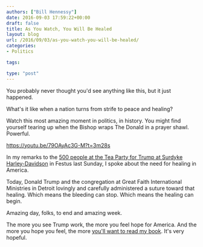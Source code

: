 ```yaml
---
authors: ["Bill Hennessy"]
date: 2016-09-03 17:59:22+00:00
draft: false
title: As You Watch, You Will Be Healed
layout: blog
url: /2016/09/03/as-you-watch-you-will-be-healed/
categories:
- Politics

tags:

type: "post"
---
```


You probably never thought you'd see anything like this, but it just happened.

What's it like when a nation turns from strife to peace and healing?

Watch this most amazing moment in politics, in history. You might find yourself tearing up when the Bishop wraps The Donald in a prayer shawl. Powerful.

https://youtu.be/79OAyAc3G-M?t=3m28s

In my remarks to the [500 people at the Tea Party for Trump at Surdyke Harley-Davidson](https://www.thegatewaypundit.com/2016/08/hundreds-turn-tea-party-trump-rally-festus-mo-photos/) in Festus last Sunday, I spoke about the need for healing in America.

Today, Donald Trump and the congregation at Great Faith International Ministries in Detroit lovingly and carefully administered a suture toward that healing. Which means the bleeding can stop. Which means the healing can begin.

Amazing day, folks, to end and amazing week.

The more you see Trump work, the more you feel hope for America. And the more you hope you feel, the more [you'll want to read my book](https://www.amazon.com/Turning-Trump-Evolution-William-Hennessy/dp/1533313598/ref=sr_1_1?ie=UTF8&qid=1472929681&sr=8-1&keywords=turning+on+trump). It's very hopeful.
